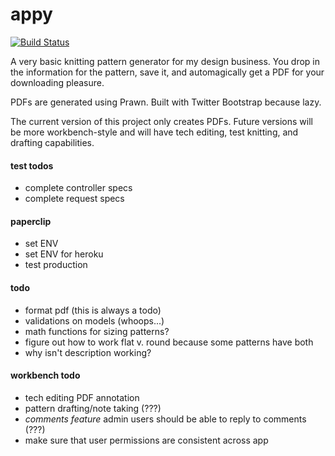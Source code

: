 # appy

[![Build Status](https://travis-ci.org/feministy/appy.png)](https://travis-ci.org/feministy/appy)


A very basic knitting pattern generator for my design business. You drop in the information for the pattern, save it, and automagically get a PDF for your downloading pleasure.

PDFs are generated using Prawn. Built with Twitter Bootstrap because lazy.

The current version of this project only creates PDFs. Future versions will be more workbench-style and will have tech editing, test knitting, and drafting capabilities.

#### test todos

- complete controller specs
- complete request specs

#### paperclip

- set ENV
- set ENV for heroku
- test production

#### todo

- format pdf (this is always a todo)
- validations on models (whoops...)
- math functions for sizing patterns?
- figure out how to work flat v. round because some patterns have both
- why isn't description working?

#### workbench todo

- tech editing PDF annotation
- pattern drafting/note taking (???)
- *comments feature* admin users should be able to reply to comments (???)
- make sure that user permissions are consistent across app